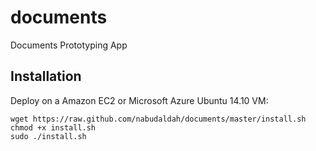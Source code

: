 documents
=========

Documents Prototyping App

Installation
---------------------

Deploy on a Amazon EC2 or Microsoft Azure Ubuntu 14.10 VM:

```
wget https://raw.github.com/nabudaldah/documents/master/install.sh
chmod +x install.sh
sudo ./install.sh
```
